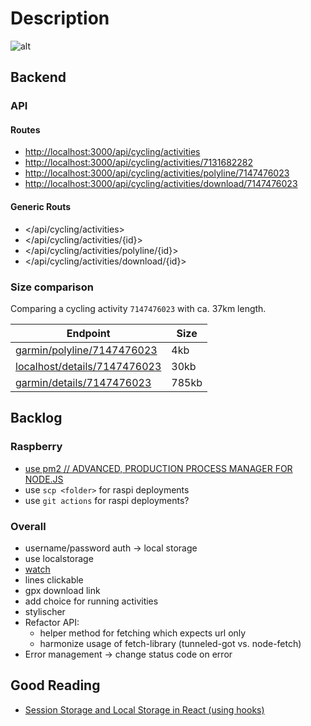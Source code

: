 # Description

![alt](doc/demo.gif)

## Backend

### API

#### Routes

- <http://localhost:3000/api/cycling/activities>
- <http://localhost:3000/api/cycling/activities/7131682282>
- <http://localhost:3000/api/cycling/activities/polyline/7147476023>
- <http://localhost:3000/api/cycling/activities/download/7147476023>

#### Generic Routs

- </api/cycling/activities>
- </api/cycling/activities/{id}>
- </api/cycling/activities/polyline/{id}>
- </api/cycling/activities/download/{id}>

### Size comparison

Comparing a cycling activity `7147476023` with ca. 37km length.

| Endpoint                                                                                                                                                 | Size  |
| -------------------------------------------------------------------------------------------------------------------------------------------------------- | ----- |
| [garmin/polyline/7147476023](https://connect.garmin.com/modern/proxy/activity-service/activity/polyline/7147476023)                                      | 4kb   |
| [localhost/details/7147476023](http://localhost:3000/api/cycling/activities/7147476023)                                                                  | 30kb  |
| [garmin/details/7147476023](https://connect.garmin.com/modern/proxy/activity-service/activity/7147476023/details?maxChartSize=2000&maxPolylineSize=4000) | 785kb |

## Backlog

### Raspberry

- [use pm2 // ADVANCED, PRODUCTION PROCESS MANAGER FOR NODE.JS](https://pm2.keymetrics.io)
- use `scp <folder>` for raspi deployments
- use `git actions` for raspi deployments?

### Overall

- username/password auth -> local storage
- use localstorage
- [watch](https://egghead.io/lessons/react-add-geojson-location-data-to-a-map-using-markers-and-popups-in-react-leaflet)
- lines clickable
- gpx download link
- add choice for running activities
- stylischer
- Refactor API:
  - helper method for fetching which expects url only
  - harmonize usage of fetch-library (tunneled-got vs. node-fetch)
- Error management -> change status code on error

## Good Reading

- [Session Storage and Local Storage in React (using hooks)](https://www.robinwieruch.de/local-storage-react)
